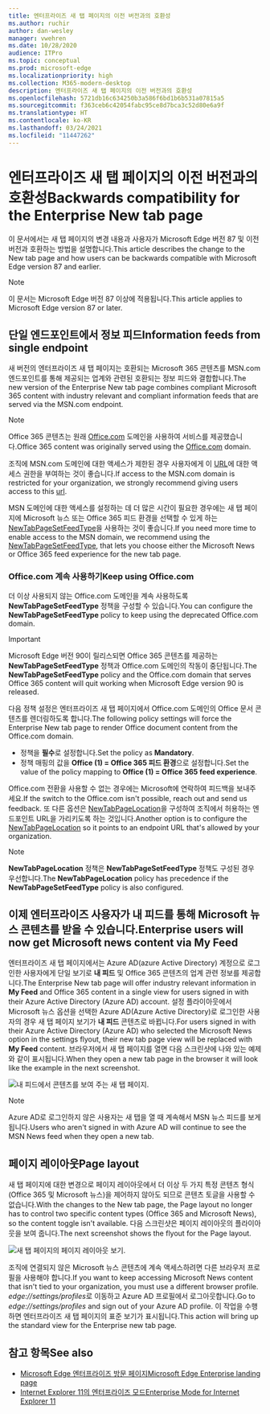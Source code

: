 ```yaml
---
title: 엔터프라이즈 새 탭 페이지의 이전 버전과의 호환성
ms.author: ruchir
author: dan-wesley
manager: vwehren
ms.date: 10/28/2020
audience: ITPro
ms.topic: conceptual
ms.prod: microsoft-edge
ms.localizationpriority: high
ms.collection: M365-modern-desktop
description: 엔터프라이즈 새 탭 페이지의 이전 버전과의 호환성
ms.openlocfilehash: 5721db16c634250b3a586f6bd1b6b531a07815a5
ms.sourcegitcommit: f363ceb6c42054fabc95ce8d7bca3c52d80e6a9f
ms.translationtype: HT
ms.contentlocale: ko-KR
ms.lasthandoff: 03/24/2021
ms.locfileid: "11447262"
---
```

# <a name="backwards-compatibility-for-the-enterprise-new-tab-page"></a><span data-ttu-id="044b9-103">엔터프라이즈 새 탭 페이지의 이전 버전과의 호환성</span><span class="sxs-lookup"><span data-stu-id="044b9-103">Backwards compatibility for the Enterprise New tab page</span></span>

<span data-ttu-id="044b9-104">이 문서에서는 새 탭 페이지의 변경 내용과 사용자가 Microsoft Edge 버전 87 및 이전 버전과 호환하는 방법을 설명합니다.</span><span class="sxs-lookup"><span data-stu-id="044b9-104">This article describes the change to the New tab page and how users can be backwards compatible with Microsoft Edge version 87 and earlier.</span></span>

> [!NOTE]
> <span data-ttu-id="044b9-105">이 문서는 Microsoft Edge 버전 87 이상에 적용됩니다.</span><span class="sxs-lookup"><span data-stu-id="044b9-105">This article applies to Microsoft Edge version 87 or later.</span></span>

## <a name="information-feeds-from-single-endpoint"></a><span data-ttu-id="044b9-106">단일 엔드포인트에서 정보 피드</span><span class="sxs-lookup"><span data-stu-id="044b9-106">Information feeds from single endpoint</span></span>

<span data-ttu-id="044b9-107">새 버전의 엔터프라이즈 새 탭 페이지는 호환되는 Microsoft 365 콘텐츠를 MSN.com 엔드포인트를 통해 제공되는 업계와 관련된 호환되는 정보 피드와 결합합니다.</span><span class="sxs-lookup"><span data-stu-id="044b9-107">The new version of the Enterprise New tab page combines compliant Microsoft 365 content with industry relevant and compliant information feeds that are served via the MSN.com endpoint.</span></span>

> [!NOTE]
> <span data-ttu-id="044b9-108">Office 365 콘텐츠는 원래 [Office.com](https://www.office.com) 도메인을 사용하여 서비스를 제공했습니다.</span><span class="sxs-lookup"><span data-stu-id="044b9-108">Office 365 content was originally served using the [Office.com](https://www.office.com) domain.</span></span>

<span data-ttu-id="044b9-109">조직에 MSN.com 도메인에 대한 액세스가 제한된 경우 사용자에게 이 [URL](https://ntp.msn.com)에 대한 액세스 권한을 부여하는 것이 좋습니다.</span><span class="sxs-lookup"><span data-stu-id="044b9-109">If access to the MSN.com domain is restricted for your organization, we strongly recommend giving users access to this [url](https://ntp.msn.com).</span></span>

<span data-ttu-id="044b9-110">MSN 도메인에 대한 액세스를 설정하는 데 더 많은 시간이 필요한 경우에는 새 탭 페이지에 Microsoft 뉴스 또는 Office 365 피드 환경을 선택할 수 있게 하는 [NewTabPageSetFeedType](./microsoft-edge-policies.md#newtabpagesetfeedtype)을 사용하는 것이 좋습니다.</span><span class="sxs-lookup"><span data-stu-id="044b9-110">If you need more time to enable access to the MSN domain, we recommend using the [NewTabPageSetFeedType](./microsoft-edge-policies.md#newtabpagesetfeedtype), that lets you choose either the Microsoft News or Office 365 feed experience for the new tab page.</span></span>

### <a name="keep-using-officecom"></a><span data-ttu-id="044b9-111">Office.com 계속 사용하기</span><span class="sxs-lookup"><span data-stu-id="044b9-111">Keep using Office.com</span></span>

 <span data-ttu-id="044b9-112">더 이상 사용되지 않는 Office.com 도메인을 계속 사용하도록 **NewTabPageSetFeedType** 정책을 구성할 수 있습니다.</span><span class="sxs-lookup"><span data-stu-id="044b9-112">You can configure the **NewTabPageSetFeedType** policy to keep using the deprecated Office.com domain.</span></span>

> [!IMPORTANT]
> <span data-ttu-id="044b9-113">Microsoft Edge 버전 90이 릴리스되면 Office 365 콘텐츠를 제공하는 **NewTabPageSetFeedType** 정책과 Office.com 도메인의 작동이 중단됩니다.</span><span class="sxs-lookup"><span data-stu-id="044b9-113">The **NewTabPageSetFeedType** policy and the Office.com domain that serves Office 365 content will quit working when Microsoft Edge version 90 is released.</span></span>

<span data-ttu-id="044b9-114">다음 정책 설정은 엔터프라이즈 새 탭 페이지에서 Office.com 도메인의 Office 문서 콘텐츠를 렌더링하도록 합니다.</span><span class="sxs-lookup"><span data-stu-id="044b9-114">The following policy settings will force the Enterprise New tab page to render Office document content from the Office.com domain.</span></span>

- <span data-ttu-id="044b9-115">정책을 **필수**로 설정합니다.</span><span class="sxs-lookup"><span data-stu-id="044b9-115">Set the policy as **Mandatory**.</span></span>
- <span data-ttu-id="044b9-116">정책 매핑의 값을 **Office (1) = Office 365 피드 환경**으로 설정합니다.</span><span class="sxs-lookup"><span data-stu-id="044b9-116">Set the value of the policy mapping to **Office (1) = Office 365 feed experience**.</span></span>

<span data-ttu-id="044b9-117">Office.com 전환을 사용할 수 없는 경우에는 Microsoft에 연락하여 피드백을 보내주세요.</span><span class="sxs-lookup"><span data-stu-id="044b9-117">If the switch to the Office.com isn't possible, reach out and send us feedback.</span></span> <span data-ttu-id="044b9-118">또 다른 옵션은 [NewTabPageLocation](./microsoft-edge-policies.md#newtabpagelocation)을 구성하여 조직에서 허용하는 엔드포인트 URL을 가리키도록 하는 것입니다.</span><span class="sxs-lookup"><span data-stu-id="044b9-118">Another option is to configure the [NewTabPageLocation](./microsoft-edge-policies.md#newtabpagelocation) so it points to an endpoint URL that's allowed by your organization.</span></span>

> [!NOTE]
> <span data-ttu-id="044b9-119">**NewTabPageLocation** 정책은 **NewTabPageSetFeedType** 정책도 구성된 경우 우선합니다.</span><span class="sxs-lookup"><span data-stu-id="044b9-119">The **NewTabPageLocation** policy has precedence if the **NewTabPageSetFeedType** policy is also configured.</span></span>

## <a name="enterprise-users-will-now-get-microsoft-news-content-via-my-feed"></a><span data-ttu-id="044b9-120">이제 엔터프라이즈 사용자가 내 피드를 통해 Microsoft 뉴스 콘텐츠를 받을 수 있습니다.</span><span class="sxs-lookup"><span data-stu-id="044b9-120">Enterprise users will now get Microsoft news content via My Feed</span></span>

<span data-ttu-id="044b9-121">엔터프라이즈 새 탭 페이지에서는 Azure AD(azure Active Directory) 계정으로 로그인한 사용자에게 단일 보기로 **내 피드** 및 Office 365 콘텐츠의 업계 관련 정보를 제공합니다.</span><span class="sxs-lookup"><span data-stu-id="044b9-121">The Enterprise New tab page will offer industry relevant information in **My Feed** and Office 365 content in a single view for users signed in with their Azure Active Directory (Azure AD) account.</span></span> <span data-ttu-id="044b9-122">설정 플라이아웃에서 Microsoft 뉴스 옵션을 선택한 Azure AD(Azure Active Directory)로 로그인한 사용자의 경우 새 탭 페이지 보기가 **내 피드** 콘텐츠로 바뀝니다.</span><span class="sxs-lookup"><span data-stu-id="044b9-122">For users signed in with their Azure Active Directory (Azure AD) who selected the Microsoft News option in the settings flyout, their new tab page view will be replaced with **My Feed** content.</span></span> <span data-ttu-id="044b9-123">브라우저에서 새 탭 페이지를 열면 다음 스크린샷에 나와 있는 예제와 같이 표시됩니다.</span><span class="sxs-lookup"><span data-stu-id="044b9-123">When they open a new tab page in the browser it will look like the example in the next screenshot.</span></span>

![내 피드에서 콘텐츠를 보여 주는 새 탭 페이지.](media/microsoft-edge-ntp-backward-compatibility/microsoft-edge-ntp-myfeed-view.png)

> [!NOTE]
> <span data-ttu-id="044b9-125">Azure AD로 로그인하지 않은 사용자는 새 탭을 열 때 계속해서 MSN 뉴스 피드를 보게 됩니다.</span><span class="sxs-lookup"><span data-stu-id="044b9-125">Users who aren't signed in with Azure AD will continue to see the MSN News feed when they open a new tab.</span></span>

## <a name="page-layout"></a><span data-ttu-id="044b9-126">페이지 레이아웃</span><span class="sxs-lookup"><span data-stu-id="044b9-126">Page layout</span></span>

<span data-ttu-id="044b9-127">새 탭 페이지에 대한 변경으로 페이지 레이아웃에서 더 이상 두 가지 특정 콘텐츠 형식(Office 365 및 Microsoft 뉴스)을 제어하지 않아도 되므로 콘텐츠 토글을 사용할 수 없습니다.</span><span class="sxs-lookup"><span data-stu-id="044b9-127">With the changes to the New tab page, the Page layout no longer has to control two specific content types (Office 365 and Microsoft News), so the content toggle isn't available.</span></span> <span data-ttu-id="044b9-128">다음 스크린샷은 페이지 레이아웃의 플라이아웃을 보여 줍니다.</span><span class="sxs-lookup"><span data-stu-id="044b9-128">The next screenshot shows the flyout for the Page layout.</span></span>

![새 탭 페이지의 페이지 레이아웃 보기.](media/microsoft-edge-ntp-backward-compatibility/microsoft-edge-ntp-page-layout.png)

<span data-ttu-id="044b9-130">조직에 연결되지 않은 Microsoft 뉴스 콘텐츠에 계속 액세스하려면 다른 브라우저 프로필을 사용해야 합니다.</span><span class="sxs-lookup"><span data-stu-id="044b9-130">If you want to keep accessing Microsoft News content that isn't tied to your organization, you must use a different browser profile.</span></span> <span data-ttu-id="044b9-131">*edge://settings/profiles*로 이동하고 Azure AD 프로필에서 로그아웃합니다.</span><span class="sxs-lookup"><span data-stu-id="044b9-131">Go to  *edge://settings/profiles* and sign out of your Azure AD profile.</span></span> <span data-ttu-id="044b9-132">이 작업을 수행하면 엔터프라이즈 새 탭 페이지의 표준 보기가 표시됩니다.</span><span class="sxs-lookup"><span data-stu-id="044b9-132">This action will bring up the  standard view for the Enterprise new tab page.</span></span> 

## <a name="see-also"></a><span data-ttu-id="044b9-133">참고 항목</span><span class="sxs-lookup"><span data-stu-id="044b9-133">See also</span></span>

- [<span data-ttu-id="044b9-134">Microsoft Edge 엔터프라이즈 방문 페이지</span><span class="sxs-lookup"><span data-stu-id="044b9-134">Microsoft Edge Enterprise landing page</span></span>](https://aka.ms/EdgeEnterprise)
- [<span data-ttu-id="044b9-135">Internet Explorer 11의 엔터프라이즈 모드</span><span class="sxs-lookup"><span data-stu-id="044b9-135">Enterprise Mode for Internet Explorer 11</span></span>](/internet-explorer/ie11-deploy-guide/enterprise-mode-overview-for-ie11)